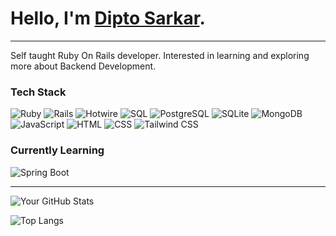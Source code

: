 # Hello, I'm <a href="https://dipto-sarkar.vercel.app/">Dipto Sarkar</a>.
<hr>
Self taught Ruby On Rails developer. Interested in learning and exploring more about Backend Development.

### Tech Stack

![Ruby](https://img.shields.io/badge/Ruby-%23CC342D.svg?&style=for-the-badge&logo=ruby&logoColor=white)
![Rails](https://img.shields.io/badge/Rails-%23CC0000.svg?&style=for-the-badge&logo=ruby-on-rails&logoColor=white)
![Hotwire](https://img.shields.io/badge/Hotwire-%23E34F26.svg?&style=for-the-badge&logo=hotwire&logoColor=white)
![SQL](https://img.shields.io/badge/-SQL-000?&style=for-the-badge&logo=MySQL&logoColor=white)
![PostgreSQL](https://img.shields.io/badge/PostgreSQL-%23316192.svg?&style=for-the-badge&logo=postgresql&logoColor=white)
![SQLite](https://img.shields.io/badge/SQLite-%2307405e.svg?&style=for-the-badge&logo=sqlite&logoColor=white)
![MongoDB](https://img.shields.io/badge/MongoDB-%234ea94b.svg?&style=for-the-badge&logo=mongodb&logoColor=white)
![JavaScript](https://img.shields.io/badge/JavaScript-%23F7DF1E.svg?&style=for-the-badge&logo=javascript&logoColor=black)
![HTML](https://img.shields.io/badge/HTML5-%23E34F26.svg?&style=for-the-badge&logo=html5&logoColor=white)
![CSS](https://img.shields.io/badge/CSS3-%231572B6.svg?&style=for-the-badge&logo=css3&logoColor=white)
![Tailwind CSS](https://img.shields.io/badge/Tailwind_CSS-%2338B2AC.svg?&style=for-the-badge&logo=tailwind-css&logoColor=white)

### Currently Learning
![Spring Boot](https://img.shields.io/badge/SpringBoot-6DB33F?style=for-the-badge&logo=Spring&logoColor=white)

<hr>

![Your GitHub Stats](https://github-readme-stats.vercel.app/api?username=DiptoSarkar182&show_icons=true)

![Top Langs](https://github-readme-stats.vercel.app/api/top-langs/?username=DiptoSarkar182&layout=compact&theme=vision-friendly-dark)
